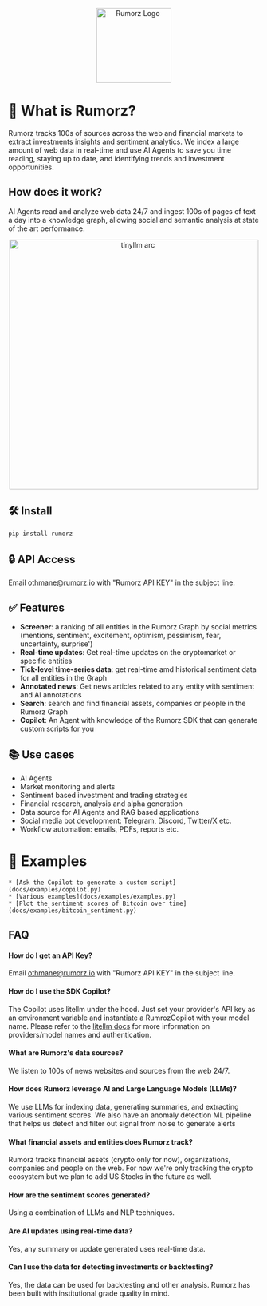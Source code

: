 
<p align="center">
    <img src="https://svgur.com/i/18SB.svg" alt="Rumorz Logo" width="150"/>
</p>

# 🚀 What is Rumorz?

Rumorz tracks 100s of sources across the web and financial markets to extract investments insights and sentiment analytics.
We index a large amount of web data in real-time and use AI Agents to 
save you time reading, staying up to date, and identifying trends and investment
opportunities.


## How does it work?

AI Agents read and analyze web data 24/7 and ingest 100s of pages of text a day into a knowledge graph, allowing
social and semantic analysis at state of the art performance.

<p align="center">
    <img src="https://github.com/user-attachments/assets/9f4c5a76-afa1-406a-bfad-d7ae07cb8c25" alt="tinyllm arc" width='500'>
</p>


## 🛠️ Install

```bash
pip install rumorz
```

## 🔒 API Access

Email othmane@rumorz.io with "Rumorz API KEY" in the subject line.

## ✅ Features
- **Screener**: a ranking of all entities in the Rumorz Graph by social metrics (mentions, sentiment, excitement, optimism, pessimism, fear, uncertainty, surprise')
- **Real-time updates**: Get real-time updates on the cryptomarket or specific entities
- **Tick-level time-series data**: get real-time amd historical sentiment data for all entities in the Graph
- **Annotated news**: Get news articles related to any entity with sentiment and AI annotations
- **Search**: search and find financial assets, companies or people in the Rumorz Graph
- **Copilot**: An Agent with knowledge of the Rumorz SDK that can generate custom scripts for you

## 📚 Use cases

- AI Agents
- Market monitoring and alerts
- Sentiment based investment and trading strategies
- Financial research, analysis and alpha generation
- Data source for AI Agents and RAG based applications
- Social media bot development: Telegram, Discord, Twitter/X etc.
- Workflow automation: emails, PDFs, reports etc.

# 🚀 Examples
    * [Ask the Copilot to generate a custom script](docs/examples/copilot.py)
    * [Various examples](docs/examples/examples.py)
    * [Plot the sentiment scores of Bitcoin over time](docs/examples/bitcoin_sentiment.py)


## FAQ

#### How do I get an API Key?
Email othmane@rumorz.io with "Rumorz API KEY" in the subject line.

#### How do I use the SDK Copilot?
The Copilot uses litellm under the hood. Just set your provider's API key as an environment variable and instantiate a RumrozCopilot with your model name. Please refer to 
the [litellm docs](https://docs.litellm.ai/docs/) for more information on 
providers/model names and authentication.

#### What are Rumorz's data sources? 
We listen to 100s of news websites and sources from the web 24/7. 

#### How does Rumorz leverage AI and Large Language Models (LLMs)?
We use LLMs for indexing data, generating summaries, and extracting various sentiment scores. We also have an anomaly
detection ML pipeline that helps us detect and filter out signal from noise to generate alerts

#### What financial assets and entities does Rumorz track? 
Rumorz tracks financial assets (crypto only for now), organizations, companies 
and people on the web. 
For now we're only tracking the crypto ecosystem but we plan to add US Stocks in the future as well.

#### How are the sentiment scores generated?
Using a combination of LLMs and NLP techniques.

#### Are AI updates using real-time data? 
Yes, any summary or update generated uses real-time data.

#### Can I use the data for detecting investments or backtesting?
Yes, the data can be used for backtesting and other analysis. Rumorz has been built with
institutional grade quality in mind. 

